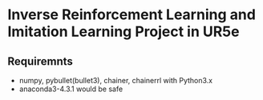 # Inverse Reinforcement Learning and Imitation Learning Project in UR5e
## Requiremnts
- numpy, pybullet(bullet3), chainer, chainerrl with Python3.x
- anaconda3-4.3.1 would be safe
